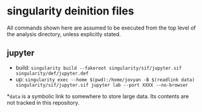 # singularity deinition files

All commands shown here are assumed to be executed from the top level of the analysis directory, unless explicitly stated.

## jupyter

- build: `singularity build --fakeroot singularity/sif/jupyter.sif singularity/def/jupyter.def`
- up: `singularity exec --home $(pwd):/home/jovyan -B $(readlink data) singularity/sif/jupyter.sif jupyter lab --port XXXX --no-browser`

\*`data` is a symbolic link to somewhere to store large data. Its contents are not tracked in this repository.


